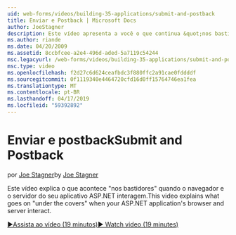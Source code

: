 ```yaml
---
uid: web-forms/videos/building-35-applications/submit-and-postback
title: Enviar e Postback | Microsoft Docs
author: JoeStagner
description: Este vídeo apresenta a você o que continua &quot;nos bastidores&quot; quando o navegador e o servidor do seu aplicativo ASP.NET interagem.
ms.author: riande
ms.date: 04/20/2009
ms.assetid: 8ccbfcee-a2e4-496d-aded-5a7119c54244
msc.legacyurl: /web-forms/videos/building-35-applications/submit-and-postback
msc.type: video
ms.openlocfilehash: f2d27c6d624ceafbdc3f880ffc2a91cae0fddddf
ms.sourcegitcommit: 0f1119340e4464720cfd16d0ff15764746ea1fea
ms.translationtype: MT
ms.contentlocale: pt-BR
ms.lasthandoff: 04/17/2019
ms.locfileid: "59392892"
---
```

# <a name="submit-and-postback"></a><span data-ttu-id="aa917-103">Enviar e postback</span><span class="sxs-lookup"><span data-stu-id="aa917-103">Submit and Postback</span></span>

<span data-ttu-id="aa917-104">por [Joe Stagner](https://github.com/JoeStagner)</span><span class="sxs-lookup"><span data-stu-id="aa917-104">by [Joe Stagner](https://github.com/JoeStagner)</span></span>

<span data-ttu-id="aa917-105">Este vídeo explica o que acontece &quot;nos bastidores&quot; quando o navegador e o servidor do seu aplicativo ASP.NET interagem.</span><span class="sxs-lookup"><span data-stu-id="aa917-105">This video explains what goes on &quot;under the covers&quot; when your ASP.NET application's browser and server interact.</span></span>

[<span data-ttu-id="aa917-106">&#9654;Assista ao vídeo (19 minutos)</span><span class="sxs-lookup"><span data-stu-id="aa917-106">&#9654; Watch video (19 minutes)</span></span>](https://channel9.msdn.com/Blogs/ASP-NET-Site-Videos/submit-and-postback)
